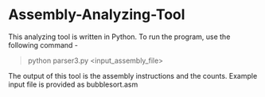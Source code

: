 # Assembly-Analyzing-Tool

This analyzing tool is written in Python. 
To run the program, use the following command - 

>python parser3.py <input_assembly_file>

The output of this tool is the assembly instructions and the counts. Example input file is provided as bubblesort.asm
